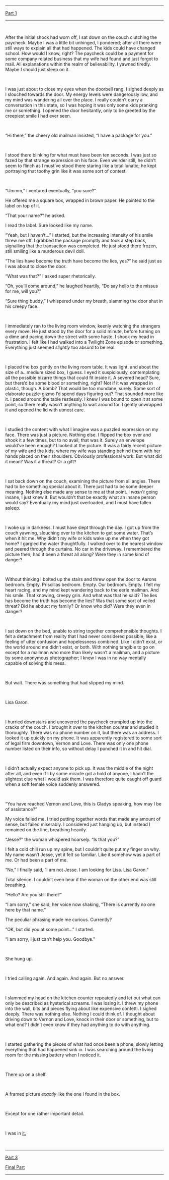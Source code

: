 ***
[Part 1](https://www.reddit.com/r/nosleep/comments/bw2f8l/i_think_my_wife_and_kids_are_actors/)
***
&#x200B;

After the initial shock had worn off, I sat down on the couch clutching the paycheck. Maybe I was a little bit unhinged, I pondered; after all there were still ways to explain all that had happened. The kids could have changed school. How would I know, right? The paycheck could be a payment for some company related business that my wife had found and just forgot to mail. All explanations within the realm of believability. I yawned tiredly. Maybe I should just sleep on it.

&#x200B;

I was just about to close my eyes when the doorbell rang. I sighed deeply as I slouched towards the door. My energy levels were dangerously low, and my mind was wandering all over the place. I really couldn’t carry a conversation in this state, so I was hoping it was only some kids pranking me or something. I opened the door hesitantly, only to be greeted by the creepiest smile I had ever seen.

&#x200B;

“Hi there,” the cheery old mailman insisted, “I have a package for you.”

&#x200B;

I stood there blinking for what must have been ten seconds. I was just so fazed by that strange expression on his face. Even weirder still, he didn’t seem to flinch as I must’ve stood there staring like a total lunatic; he kept portraying that toothy grin like it was some sort of contest.

&#x200B;

“Ummm,” I ventured eventually, “you sure?”

He offered me a square box, wrapped in brown paper. He pointed to the label on top of it.

“That your name?” he asked.

I read the label. Sure looked like my name.

“Yeah, but I haven’t...” I started, but the increasing intensity of his smile threw me off. I  grabbed the package promptly and took a step back, signalling that the transaction was completed. He just stood there frozen, still smiling like a murderous devil doll.

“The lies have become the truth have become the lies, yes?” he said just as I was about to close the door.

“What was that?” I asked super rhetorically.

“Oh, you’ll come around,” he laughed heartily, “Do say hello to the missus for me, will you?”

“Sure thing buddy,” I whispered under my breath, slamming the door shut in his creepy face.

&#x200B;

I immediately ran to the living room window, keenly watching the strangers every move. He just stood by the door for a solid minute, before turning on a dime and pacing down the street with some haste. I shook my head in frustration. I felt like I had walked into a Twilight Zone episode or something. Everything just seemed *slightly* too absurd to be real.

&#x200B;

I placed the box gently on the living room table. It was light, and about the size of a...medium sized box, I guess. I eyed it suspiciously, contemplating all the possible bizarre things that could fit inside it. A severed head? Sure, but there’d be some blood or something, right? Not if it was wrapped in plastic, though. A bomb? That would be too mundane, surely. Some sort of elaborate puzzle-gizmo I’d spend days figuring out? That sounded more like it. I paced around the table restlessly. I knew I was bound to open it at some point, so there really wasn’t anything to wait around for. I gently unwrapped it and opened the lid with utmost care.

&#x200B;

I studied the content with what I imagine was a puzzled expression on my face. There was just a picture. Nothing else. I flipped the box over and shook it a few times, but to no avail; that was it. Surely an envelope would’ve been enough? I looked at the picture. It was a fairly recent picture of my wife and the kids, where my wife was standing behind them with her hands placed on their shoulders. Obviously professional work. But what did it mean? Was it a threat? Or a gift?

&#x200B;

I sat back down on the couch, examining the picture from all angles. There had to be something special about it. There just had to be some deeper meaning. Nothing else made any sense to me at that point. I *wasn’t* going insane, I just knew it. But wouldn’t that be exactly what an insane person would say? Eventually my mind just overloaded, and I must have fallen asleep.

&#x200B;

I woke up in darkness. I must have slept through the day. I got up from the couch yawning, slouching over to the kitchen to get some water. That’s when it hit me. Why didn’t my wife or kids wake up me when they got home? I gargled the water thoughtfully. I walked over to the nearest window and peered through the curtains. No car in the driveway. I remembered the picture then; had it been a threat all along? Were they in some kind of danger?

&#x200B;

Without thinking I bolted up the stairs and threw open the door to Aarons bedroom. Empty. Priscillas bedroom. Empty. Our bedroom. Empty. I felt my heart racing, and my mind kept wandering back to the eerie mailman. And his smile. That knowing, creepy grin. And what was that he said? The lies has become the truth has become the lies? Was that some sort of veiled threat? Did he abduct my family? Or know who did? Were they even in danger?

&#x200B;

I sat down on the bed, unable to string together comprehensible thoughts. I felt a detachment from reality that I had never considered possible; like a feeling of utter confusion and hopelessness combined. Like I didn’t exist, or the world around me didn’t exist, or both. With nothing tangible to go on except for a mailman who more than likely wasn’t a mailman, and a picture by some anonymous photographer; I knew I was in no way mentally capable of solving this mess.

&#x200B;

But wait. There was something that had slipped my mind.

&#x200B;

Lisa Garon.

&#x200B;

I hurried downstairs and uncovered the paycheck crumpled up into the cracks of the couch. I brought it over to the kitchen counter and studied it thoroughly. There was no phone number on it, but there was an address. I looked it up quickly on my phone. It was apparently registered to some sort of legal firm downtown, Vernon and Love. There was only one phone number listed on their info, so without delay I punched it in and hit dial.

&#x200B;

I didn’t actually expect anyone to pick up. It was the middle of the night after all, and even if I by some miracle got a hold of anyone, I hadn’t the slightest clue what I would ask them. I was therefore quite caught off guard when a soft female voice suddenly answered.

&#x200B;

“You have reached Vernon and Love, this is Gladys speaking, how may I be of assistance?”

My voice failed me. I tried putting together words that made any amount of sense, but failed miserably. I considered just hanging up, but instead I remained on the line, breathing heavily.

“Jesse?” the woman whispered hoarsely. “Is that you?”

I felt a cold chill run up my spine, but I couldn’t quite put my finger on why. My name wasn’t Jesse, yet it felt so familiar. Like it somehow was a part of me. Or had been a part of me.

“No,” I finally said, “I am not Jesse. I am looking for Lisa. Lisa Garon.”

Total silence. I couldn’t even hear if the woman on the other end was still breathing.

“Hello? Are you still there?”

“I am sorry,” she said, her voice now shaking, “There is currently no one here by that name.”

The peculiar phrasing made me curious. Currently?

“OK, but did you at some point…” I started.

“I am sorry, I just can’t help you. Goodbye.”

&#x200B;

She hung up.

&#x200B;

I tried calling again. And again. And again. But no answer.

&#x200B;

I slammed my head on the kitchen counter repeatedly and let out what can only be described as hysterical screams. I was losing it. I threw my phone into the wall, bits and pieces flying about like expensive confetti. I sighed deeply. There was nothing else. Nothing I could think of. I thought about driving down to Vernon and Love, knock in their door or something, but to what end? I didn’t even know if they had anything to do with anything.

&#x200B;

I started gathering the pieces of what had once been a phone, slowly letting everything that had happened sink in. I was searching around the living room for the missing battery when I noticed it.

&#x200B;

There up on a shelf.

&#x200B;

A framed picture *exactly* like the one I found in the box.

&#x200B;

Except for one rather important detail.

&#x200B;

I was in [it.](https://www.reddit.com/user/hyperobscura/)

&#x200B;
***
[Part 3](https://www.reddit.com/r/nosleep/comments/bxjte1/i_think_my_wife_and_kids_are_actors_part_three/)

[Final Part](https://www.reddit.com/r/nosleep/comments/byard1/i_think_my_wife_and_kids_are_actors_finale/)
***